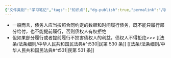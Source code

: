 ```yaml
---
{"文件类别":"学习笔记","tags":["知识点"],"dg-publish":true,"permalink":"/学习笔记studyup/知识点cheese/部分履行与提前履行规则/","dgPassFrontmatter":true,"noteIcon":"","created":"2024-07-06T17:28:26.901+08:00","updated":"2024-09-30T11:32:18.580+08:00"}
---
```


- 一般而言，债务人应当按照合同约定的数额和时间履行债务，既不能只履行部分给付，也不能提前履行，否则债权人有权拒绝
- 但如果部分履行或者提前履行不损害债权人的利益，债权人不得拒绝>>> [[法条/法条细则/中华人民共和国民法典#^t530\|民第 530 条]] [[法条/法条细则/中华人民共和国民法典#^t531\|民第 531 条]]